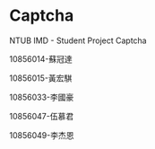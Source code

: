 # Captcha
NTUB IMD - Student Project Captcha

10856014-蘇冠達

10856015-黃宏騏

10856033-李國豪

10856047-伍慕君 

10856049-李杰恩
